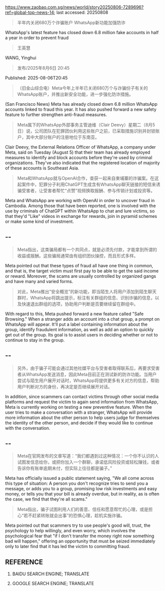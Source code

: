 https://www.zaobao.com.sg/news/world/story20250806-7289696?ref=global-top-news-14; last accessed: 20250808

> 半年内关闭680万个诈骗账户 WhatsApp新功能加强防诈

WhatsApp's latest feature has closed down 6.8 million fake accounts in half a year in order to prevent fraud

> 王英慧

WANG, Yinghui

> 发布/2025年8月6日 20:45

Published: 2025-08-06T20:45

>（旧金山综合电）Meta今年上半年已关闭680万个与诈骗份子有关的WhatsApp账户，并推出新安全功能，进一步强化防诈措施。

(San Francisco News) Meta has already closed down 6.8 million WhatsApp accounts linked to fraud this year. It has also pushed forward a new safety feature to further strengthen anti-fraud measures.

> Meta属下的WhatsApp外部事务主管迪维（Clair Deevy）星期二（8月5日）说，公司团队在犯罪团伙利用这些账户之前，已采取措施识别并封锁账户，其中大部分账户的注册地位于东南亚。

Clair Deevy, the External Relations Officer of WhatsApp, a company under Meta, said on Tuesday (August 5) that their team has already employed measures to identify and block accounts before they're used by criminal organizations. They've also indicated that the registered location of majority of these accounts is Southeast Asia.

> Meta和WhatsApp就与OpenAI合作，查获一起来自柬埔寨的诈骗案。在这起案件中，犯罪分子利用ChatGPT生成含有WhatsApp聊天链接的短信来诱骗受害者，让受害者帮忙“点赞”视频换取报酬、参与传销计划或投资等。

Meta and WhatsApp are working with OpenAI in order to uncover fraud in Cambodia. Among those that have been reported, one is involved with the use by criminals of ChatGPT within WhatsApp to chat and lure victims, so that they'd "Like" videos in exchange for rewards, join in pyramid schemes or make some kind of investment.

## --

> Meta指出，这类骗局都有一个共同点，就是必须先付款，才能拿到所谓的收益或报酬。这些骗局通常由有组织团伙操控，而且形式多样。

Meta pointed out that these types of fraud all have one thing in common, and that is, the target victim must first pay to be able to get the said income or reward. Moreover, the scams are usually controlled by organized gangs and have many and varied forms.

> 对此，Meta推出“安全概览”的新功能，即当陌生人将用户添加到陌生聊天群时，WhatsApp将跳出提示，标注有关群组的信息、识别诈骗的信息，以及快速退出群组的选项，协助用户判断是否要继续留在群组中。

With regard to this, Meta pushed forward a new feature called "Safe Browsing." When a stranger adds an account into a chat group, a prompt on WhatsApp will appear. It'll put a label containing information about the group, identify fraudulent information, as well as add an option to quickly get out of the group. Its goal is to assist users in deciding whether or not to continue to stay in the group.

## --

> 另外，由于骗子可能会通过其他社媒平台与受害者取得联系后，再要求受害者从WhatsApp发送消息，因此Meta目前正在测试新的防诈功能。当用户尝试与陌生用户展开对话时，WhatsApp将提供更多有关对方的信息，帮助用户判断对方的身份，再决定是否继续展开对话。

In addition, since scammers can contact victims through other social media platforms and request the victim to again send information from WhatsApp, Meta is currently working on testing a new preventive feature. When the user tries to make a conversation with a stranger, WhatsApp will provide more information about the other person to help users judge for themselves the identity of the other person, and decide if they would like to continue with the conversation.

## --

> Meta在官网发布的文章写道：“我们都遇到过这种情况：一个你不认识的人试图发信息给你，或把你加入一个群聊，承诺低风险投资或轻松赚钱，或者告诉你有账单逾期未付，但实际上往往都是骗子。”

Meta has officially issued a public statement saying, "We all come across this type of situation: A person you don't recognize tries to send you a message, or adds you to a group, promising low risk investments and easy money, or tells you that your bill is already overdue, but in reality, as is often the case, we find that they're all scams."

> Meta指出，骗子试图利用人们的善意、信任和愿意帮忙的心理，或是担心“若不赶紧转账就会出事”的恐惧心理，趁机实施诈骗。

Meta pointed out that scammers try to use people's good will, trust, the psychology to help willingly, and even worry, which involves the psychological fear that "if I don't transfer the money right now something bad will happen," offering an opportunity that must be seized immediately only to later find that it has led the victim to committing fraud.

## REFERENCE

1) BAIDU SEARCH ENGINE; TRANSLATE

2) GOOGLE SEARCH ENGINE; TRANSLATE
